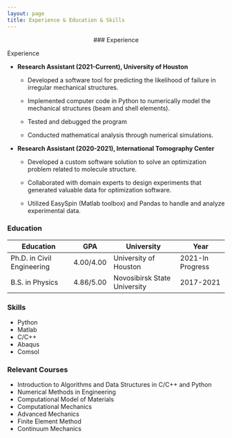 ```yaml
---
layout: page
title: Experience & Education & Skills
---
```



<p align="center">
### Experience
</p>Experience

- **Research Assistant (2021-Current), University of Houston**

  - Developed a software tool for predicting the likelihood of failure in irregular mechanical structures. 

  - Implemented computer code in Python to numerically model the mechanical structures (beam and shell elements). 

  - Tested and debugged the program
  
  - Conducted mathematical analysis through numerical simulations.



- **Research Assistant (2020-2021), International Tomography Center**

  - Developed a custom software solution to solve an optimization problem related to molecule structure. 

  - Collaborated with domain experts to design experiments that generated valuable data for optimization software. 

  - Utilized EasySpin (Matlab toolbox) and Pandas to handle and analyze experimental data.




### Education

| Education | GPA| University | Year|
| --------------- | --------------- | --------------- | --------------- |
| Ph.D. in Civil Engineering | 4.00/4.00 | University of Houston| 2021-In Progress
| B.S. in Physics | 4.86/5.00 | Novosibirsk State University | 2017-2021|



### Skills

- Python
- Matlab
- C/C++
- Abaqus
- Comsol



### Relevant Courses

- Introduction to Algorithms and Data Structures in C/C++ and Python
- Numerical Methods in Engineering
- Computational Model of Materials
- Computational Mechanics
- Advanced Mechanics
- Finite Element Method
- Continuum Mechanics
